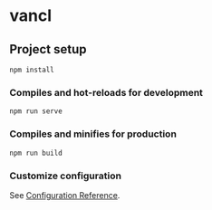 # vancl

## Project setup
```
npm install
```

### Compiles and hot-reloads for development
```
npm run serve
```

### Compiles and minifies for production
```
npm run build
```

### Customize configuration
See [Configuration Reference](https://cli.vuejs.org/config/).
